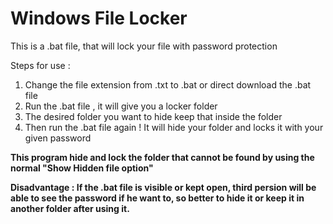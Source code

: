 # Windows File Locker 
This is a .bat file, that will lock your file with password protection<br>

Steps for use : 
<ol>
  <li>Change the file extension from .txt to .bat or direct download the .bat file</li>
  <li>Run the .bat file , it will give you a locker folder</li>
  <li>The desired folder you want to hide keep that inside the folder</li>
  <li>Then run the .bat file again ! It will hide your folder and locks it with your given password </li>
  </ol>
  
<b>This program hide and lock the folder that cannot be found by using the normal "Show Hidden file option"</b>

<b>Disadvantage : If the .bat file is visible or kept open, third persion will be able to see the password if he want to, so better to hide it or keep it in another folder after using it.</b>
